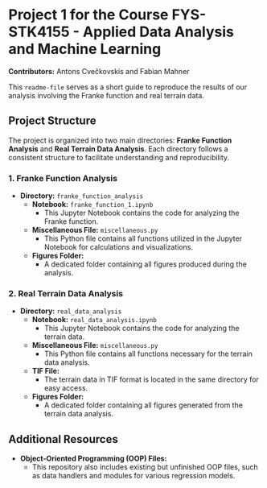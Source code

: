 # Project 1 for the Course FYS-STK4155 - Applied Data Analysis and Machine Learning
**Contributors:** Antons Cvečkovskis and Fabian Mahner

This `readme-file` serves as a short guide to reproduce the results of our analysis involving the Franke function and real terrain data. 

## Project Structure

The project is organized into two main directories: **Franke Function Analysis** and **Real Terrain Data Analysis**. Each directory follows a consistent structure to facilitate understanding and reproducibility.

### 1. Franke Function Analysis

- **Directory:** `franke_function_analysis`
  - **Notebook:** `franke_function_1.ipynb`
    - This Jupyter Notebook contains the code for analyzing the Franke function.
  - **Miscellaneous File:** `miscellaneous.py`
    - This Python file contains all functions utilized in the Jupyter Notebook for calculations and visualizations.
  - **Figures Folder:** 
    - A dedicated folder containing all figures produced during the analysis.

### 2. Real Terrain Data Analysis

- **Directory:** `real_data_analysis`
  - **Notebook:** `real_data_analysis.ipynb`
    - This Jupyter Notebook contains the code for analyzing the terrain data.
  - **Miscellaneous File:** `miscellaneous.py`
    - This Python file contains all functions necessary for the terrain data analysis.
  - **TIF File:**
    - The terrain data in TIF format is located in the same directory for easy access.
  - **Figures Folder:**
    - A dedicated folder containing all figures generated from the terrain data analysis.

## Additional Resources

- **Object-Oriented Programming (OOP) Files:**
  - This repository also includes existing but unfinished OOP files, such as data handlers and modules for various regression models. 
